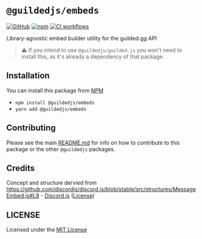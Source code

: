 # `@guildedjs/embeds`

[![GitHub](https://img.shields.io/github/license/zaida04/guilded.js-selfbot)](https://github.com/zaida04/guilded.js-selfbot/blob/main/LICENSE)
[![npm](https://img.shields.io/npm/v/@guildedjs/embeds?color=crimson&logo=npm)](https://www.npmjs.com/package/@guildedjs/embeds)
[![CI workflows](https://github.com/zaida04/guilded.js-selfbot/actions/workflows/ci.yml/badge.svg)](https://github.com/zaida04/guilded.js-selfbot/actions/workflows/ci.yml)

Library-agnostic embed builder utility for the guilded.gg API

> ⚠️ If you intend to use `@guildedjs/guilded.js` you won't need to install this, as it's already a dependency of that package.

## Installation

You can install this package from [NPM](https://www.npmjs.com/package/@guildedjs/embeds)

-   `npm install @guildedjs/embeds`
-   `yarn add @guildedjs/embeds`

## Contributing

Please see the main [README.md](https://github.com/zaida04/guilded.js-selfbot) for info on how to contribute to this package or the other `@guildedjs` packages.

## Credits

Concept and structure dervied from https://github.com/discordjs/discord.js/blob/stable/src/structures/MessageEmbed.js#L9 - [Discord.js](https://github.com/discordjs/discord.js) ([License](https://github.com/discordjs/discord.js/blob/stable/LICENSE))

## LICENSE

Licensed under the [MIT License](https://github.com/zaida04/guilded.js-selfbot/blob/main/LICENSE)
